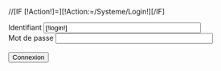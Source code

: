 //[IF [!Action!]=][!Action:=/Systeme/Login!][/IF]
<div >
	<form name="login" action="" method="POST">
		<div class="LigneForm ">
			<label>Identifiant</label>
			<input size="36" type="text" name="C_Login" value="[!login!]"/>
		</div>
		<div class="LigneForm ">
			<label>Mot de passe</label>
			<input size="36"  type="password" name="C_Pass" />
		</div>
		<div class="LigneForm ">
			<label>&nbsp;</label>
			<div class="btnRouge">
				<div class="btnRougeGauche"></div>
				<div class="btnRougeCentre">
					<input type="submit" name="C_Valid" value="Connexion" class="btnRougeCentre" />
				</div>
				<div class="btnRougeDroite"></div>
			</div>
		</div>
	</form>
</div>
